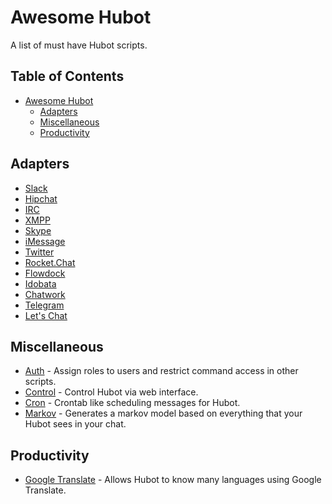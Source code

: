 # Awesome Hubot

A list of must have Hubot scripts.

## Table of Contents
- [Awesome Hubot](#awesome-hubot)
    - [Adapters](#adapters)
    - [Miscellaneous](#miscellaneous)
    - [Productivity](#productivity)

## Adapters

* [Slack](https://github.com/slackhq/hubot-slack)
* [Hipchat](https://github.com/hipchat/hubot-hipchat)
* [IRC](https://github.com/nandub/hubot-irc)
* [XMPP](https://github.com/markstory/hubot-xmpp)
* [Skype](https://github.com/netpro2k/hubot-skype)
* [iMessage](https://github.com/lazerwalker/hubot-imessage)
* [Twitter](https://github.com/MathildeLemee/hubot-twitter)
* [Rocket.Chat](https://github.com/RocketChat/hubot-rocketchat)
* [Flowdock](https://github.com/flowdock/hubot-flowdock)
* [Idobata](https://github.com/idobata/hubot-idobata)
* [Chatwork](https://github.com/akiomik/hubot-chatwork)
* [Telegram](https://github.com/lukefx/hubot-telegram)
* [Let's Chat](https://github.com/sdelements/hubot-lets-chat)

## Miscellaneous

* [Auth](https://github.com/hubot-scripts/hubot-auth) - Assign roles to users and restrict command access in other scripts.
* [Control](https://github.com/spajus/hubot-control) - Control Hubot via web interface.
* [Cron](https://github.com/miyagawa/hubot-cron) - Crontab like scheduling messages for Hubot.
* [Markov](https://github.com/smashwilson/hubot-markov) - Generates a markov model based on everything that your Hubot sees in your chat.

## Productivity
* [Google Translate](https://github.com/hubot-scripts/hubot-google-translate) - Allows Hubot to know many languages using Google Translate.
